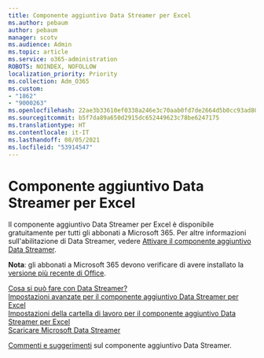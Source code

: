 ```yaml
---
title: Componente aggiuntivo Data Streamer per Excel
ms.author: pebaum
author: pebaum
manager: scotv
ms.audience: Admin
ms.topic: article
ms.service: o365-administration
ROBOTS: NOINDEX, NOFOLLOW
localization_priority: Priority
ms.collection: Adm_O365
ms.custom:
- "1862"
- "9000263"
ms.openlocfilehash: 22ae3b33610ef0338a246e3c70aab0fd7de2664d5b0cc93ad80abb329430c14a
ms.sourcegitcommit: b5f7da89a650d2915dc652449623c78be6247175
ms.translationtype: HT
ms.contentlocale: it-IT
ms.lasthandoff: 08/05/2021
ms.locfileid: "53914547"
---
```

# <a name="data-streamer-add-in-for-excel"></a>Componente aggiuntivo Data Streamer per Excel

Il componente aggiuntivo Data Streamer per Excel è disponibile gratuitamente per tutti gli abbonati a Microsoft 365. Per altre informazioni sull'abilitazione di Data Streamer, vedere [Attivare il componente aggiuntivo Data Streamer](https://support.office.com/article/enable-the-data-streamer-add-in-70052b28-3b00-41e7-8ab6-8a9f142dffeb).

**Nota**: gli abbonati a Microsoft 365 devono verificare di avere installato la [versione più recente di Office](https://support.office.com/article/install-office-updates-2ab296f3-7f03-43a2-8e50-46de917611c5).

[Cosa si può fare con Data Streamer?](https://support.microsoft.com/office/what-is-data-streamer-1d52ffce-261c-4d7b-8017-89e8ee2b806f)  
[Impostazioni avanzate per il componente aggiuntivo Data Streamer per Excel](https://support.office.com/article/advanced-settings-for-excel-s-data-streamer-add-in-94cda451-880c-43c7-903c-0212ee188460)  
[Impostazioni della cartella di lavoro per il componente aggiuntivo Data Streamer per Excel](https://support.office.com/article/workbook-settings-for-excel-s-data-streamer-add-in-e9ca60fe-a8ef-4124-8a0a-95df7ba62998)  
[Scaricare Microsoft Data Streamer](https://www.microsoft.com/download/details.aspx?id=56976)

[Commenti e suggerimenti](https://edusupport.microsoft.com/support?product_id=hacking_STEM&session=9654f308-da1c-4bc2-a6f5-b5faf7a99bbc&auth=1&nf=1&fromAR=1) sul componente aggiuntivo Data Streamer.